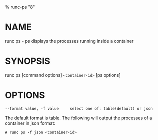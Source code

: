 % runc-ps "8"

# NAME
   runc ps - ps displays the processes running inside a container

# SYNOPSIS
   runc ps [command options] `<container-id>` [ps options]

# OPTIONS
    --format value, -f value     select one of: table(default) or json

The default format is table. The following will output the processes of a container
in json format:

    # runc ps -f json <container-id>

